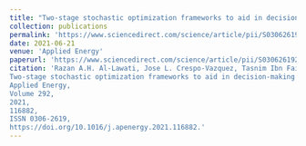```yaml
---
title: "Two-stage stochastic optimization frameworks to aid in decision-making under uncertainty for variable resource generators participating in a sequential energy market"
collection: publications
permalink: 'https://www.sciencedirect.com/science/article/pii/S0306261921003706'
date: 2021-06-21
venue: 'Applied Energy'
paperurl: 'https://www.sciencedirect.com/science/article/pii/S0306261921003706'
citation: 'Razan A.H. Al-Lawati, Jose L. Crespo-Vazquez, Tasnim Ibn Faiz, Xin Fang, Md. Noor-E-Alam,
Two-stage stochastic optimization frameworks to aid in decision-making under uncertainty for variable resource generators participating in a sequential energy market,
Applied Energy,
Volume 292,
2021,
116882,
ISSN 0306-2619,
https://doi.org/10.1016/j.apenergy.2021.116882.'
---
```

